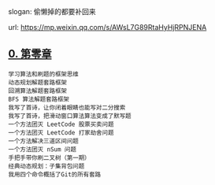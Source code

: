 
slogan: 偷懒掉的都要补回来

url: https://mp.weixin.qq.com/s/AWsL7G89RtaHyHjRPNJENA

## [0. 第零章](./_0)
    学习算法和刷题的框架思维
    动态规划解题套路框架
    回溯算法解题套路框架
    BFS 算法解题套路框架
    我写了首诗，让你闭着眼睛也能写对二分搜索
    我写了首诗，把滑动窗口算法算法变成了默写题
    一个方法团灭 LeetCode 股票买卖问题
    一个方法团灭 LeetCode 打家劫舍问题
    一个方法解决三道区间问题
    一个方法团灭 nSum 问题
    手把手带你刷二叉树（第一期）
    经典动态规划：子集背包问题
    我用四个命令概括了Git的所有套路
